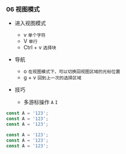 ### 06 视图模式

- 进入视图模式
  - v `单个字符`
  - V `单行`
  - Ctrl + v `选择块`


- 导航
  - o `在视图模式下，可以切换回视图区域的光标位置`
  - g + v `回到上一次的选择区域`

- 技巧
  - 多游标操作  `A` `I`




```js
const A = '123';
const A = '123';
const A = '123';
```

```js
const A = '123';
const A = '123';
const A = '123';
```